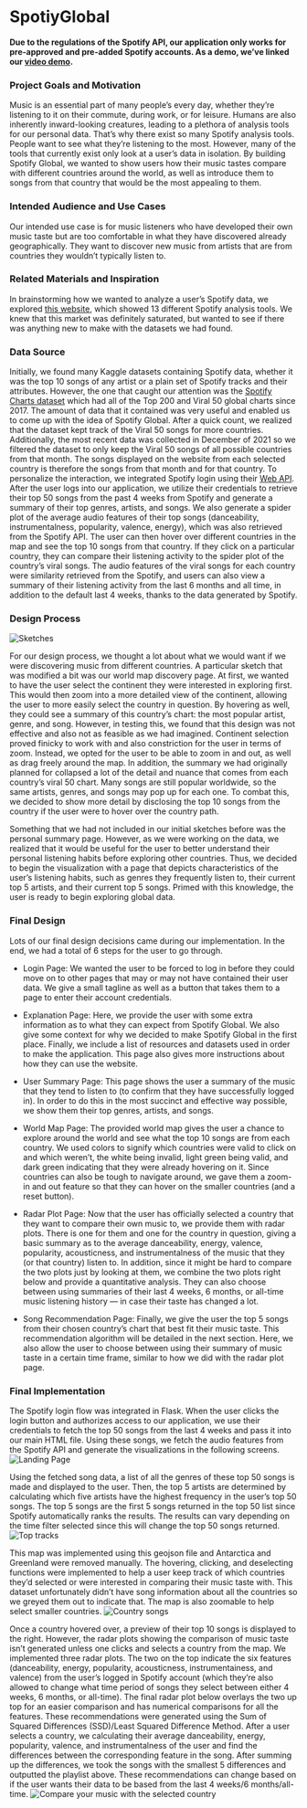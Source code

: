 # SpotiyGlobal

**Due to the regulations of the Spotify API, our application only works for pre-approved and pre-added Spotify accounts. 
As a demo, we’ve linked our [video demo](https://drive.google.com/file/d/1gDyqY2lWnqX8NVASVoCYW83ZSSNnLHJu/view).**

### Project Goals and Motivation

Music is an essential part of many people’s every day, whether they’re listening to it on their commute, during work, or for leisure. Humans are also inherently inward-looking creatures, leading to a plethora of analysis tools for our personal data. That’s why there exist so many Spotify analysis tools. People want to see what they’re listening to the most.
However, many of the tools that currently exist only look at a user’s data in isolation. By building Spotify Global, we wanted to show users how their music tastes compare with different countries around the world, as well as introduce them to songs from that country that would be the most appealing to them.

### Intended Audience and Use Cases

Our intended use case is for music listeners who have developed their own music taste but are too comfortable in what they have discovered already geographically. They want to discover new music from artists that are from countries they wouldn’t typically listen to.

### Related Materials and Inspiration

In brainstorming how we wanted to analyze a user’s Spotify data, we explored [this website](https://mashable.com/article/best-websites-to-analyze-your-spotify-data), which showed 13 different Spotify analysis tools. We knew that this market was definitely saturated, but wanted to see if there was anything new to make with the datasets we had found.

### Data Source
Initially, we found many Kaggle datasets containing Spotify data, whether it was the top 10 songs of any artist or a plain set of Spotify tracks and their attributes. However, the one that caught our attention was the [Spotify Charts dataset](https://www.kaggle.com/datasets/dhruvildave/spotify-charts) which had all of the Top 200 and Viral 50 global charts since 2017. The amount of data that it contained was very useful and enabled us to come up with the idea of Spotify Global.
After a quick count, we realized that the dataset kept track of the Viral 50 songs for more countries. Additionally, the most recent data was collected in December of 2021 so we filtered the dataset to only keep the Viral 50 songs of all possible countries from that month. The songs displayed on the website from each selected country is therefore the songs from that month and for that country. 
To personalize the interaction, we integrated Spotify login using their [Web API](https://developer.spotify.com/documentation/web-api). After the user logs into our application, we utilize their credentials to retrieve their top 50 songs from the past 4 weeks from Spotify and generate a summary of their top genres, artists, and songs. We also generate a spider plot of the average audio features of their top songs (danceability, instrumentalness, popularity, valence, energy), which was also retrieved from the Spotify API. The user can then hover over different countries in the map and see the top 10 songs from that country. If they click on a particular country, they can compare their listening activity to the spider plot of the country’s viral songs. The audio features of the viral songs for each country were similarity retrieved from the Spotify, and users can also view a summary of their listening activity from the last 6 months and all time, in addition to the default last 4 weeks, thanks to the data generated by Spotify. 

### Design Process
![Sketches](images/sketches.png)

For our design process, we thought a lot about what we would want if we were discovering music from different countries. A particular sketch that was modified a bit was our world map discovery page. At first, we wanted to have the user select the continent they were interested in exploring first. This would then zoom into a more detailed view of the continent, allowing the user to more easily select the country in question. By hovering as well, they could see a summary of this country’s chart: the most popular artist, genre, and song. However, in testing this, we found that this design was not effective and also not as feasible as we had imagined. Continent selection proved finicky to work with and also constriction for the user in terms of zoom. Instead, we opted for the user to be able to zoom in and out, as well as drag freely around the map. In addition, the summary we had originally planned for collapsed a lot of the detail and nuance that comes from each country’s viral 50 chart. Many songs are still popular worldwide, so the same artists, genres, and songs may pop up for each one. To combat this, we decided to show more detail by disclosing the top 10 songs from the country if the user were to hover over the country path.

Something that we had not included in our initial sketches before was the personal summary page. However, as we were working on the data, we realized that it would be useful for the user to better understand their personal listening habits before exploring other countries. Thus, we decided to begin the visualization with a page that depicts characteristics of the user’s listening habits, such as genres they frequently listen to, their current top 5 artists, and their current top 5 songs. Primed with this knowledge, the user is ready to begin exploring global data.

### Final Design
Lots of our final design decisions came during our implementation. In the end, we had a total of 6 steps for the user to go through.

- Login Page: We wanted the user to be forced to log in before they could move on to other pages that may or may not have contained their user data. We give a small tagline as well as a button that takes them to a page to enter their account credentials.

- Explanation Page: Here, we provide the user with some extra information as to what they can expect from Spotify Global. We also give some context for why we decided to make Spotify Global in the first place. Finally, we include a list of resources and datasets used in order to make the application. This page also gives more instructions about how they can use the website.

- User Summary Page: This page shows the user a summary of the music that they tend to listen to (to confirm that they have successfully logged in). In order to do this in the most succinct and effective way possible, we show them their top genres, artists, and songs.

- World Map Page: The provided world map gives the user a chance to explore around the world and see what the top 10 songs are from each country. We used colors to signify which countries were valid to click on and which weren’t, the white being invalid, light green being valid, and dark green indicating that they were already hovering on it. Since countries can also be tough to navigate around, we gave them a zoom-in and out feature so that they can hover on the smaller countries (and a reset button).

- Radar Plot Page: Now that the user has officially selected a country that they want to compare their own music to, we provide them with radar plots. There is one for them and one for the country in question, giving a basic summary as to the average danceability, energy, valence, popularity, acousticness, and instrumentalness of the music that they (or that country) listen to. In addition, since it might be hard to compare the two plots just by looking at them, we combine the two plots right below and provide a quantitative analysis. They can also choose between using summaries of their last 4 weeks, 6 months, or all-time music listening history — in case their taste has changed a lot.

- Song Recommendation Page: Finally, we give the user the top 5 songs from their chosen country’s chart that best fit their music taste. This recommendation algorithm will be detailed in the next section. Here, we also allow the user to choose between using their summary of music taste in a certain time frame, similar to how we did with the radar plot page.

### Final Implementation

The Spotify login flow was integrated in Flask. When the user clicks the login button and authorizes access to our application, we use their credentials to fetch the top 50 songs from the last 4 weeks and pass it into our main HTML file. Using these songs, we fetch the audio features from the Spotify API and generate the visualizations in the following screens. 
![Landing Page](images/homepage.png)

Using the fetched song data, a list of all the genres of these top 50 songs is made and displayed to the user. Then, the top 5 artists are determined by calculating which five artists have the highest frequency in the user’s top 50 songs. The top 5 songs are the first 5 songs returned in the top 50 list since Spotify automatically ranks the results. The results can vary depending on the time filter selected since this will change the top 50 songs returned. 
![Top tracks](images/toptracksartists.png)

This map was implemented using this geojson file and Antarctica and Greenland were removed manually. The hovering, clicking, and deselecting functions were implemented to help a user keep track of which countries they’d selected or were interested in comparing their music taste with. This dataset unfortunately didn’t have song information about all the countries so we greyed them out to indicate that. The map is also zoomable to help select smaller countries. 
![Country songs](images/country.png)

Once a country hovered over, a preview of their top 10 songs is displayed to the right. However, the radar plots showing the comparison of music taste isn’t generated unless one clicks and selects a country from the map. 
We implemented three radar plots. The two on the top indicate the six features (danceability, energy, popularity, acousticness, instrumentainess, and valence) from the user’s logged in Spotify account (which they’re also allowed to change what time period of songs they select between either 4 weeks, 6 months, or all-time). The final radar plot below overlays the two up top for an easier comparison and has numerical comparisons for all the features. 
These recommendations were generated using the Sum of Squared Differences (SSD)/Least Squared Difference Method. After a user selects a country, we calculating their average danceability, energy, popularity, valence, and instrumentalness of the user and find the differences between the corresponding feature in the song. After summing up the differences, we took the songs with the smallest 5 differences and outputted the playlist above. These recommendations can change based on if the user wants their data to be based from the last 4 weeks/6 months/all-time. 
![Compare your music with the selected country](images/spider.png)

